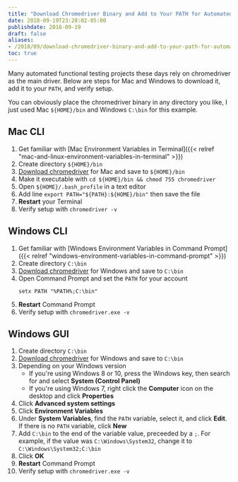 ```yaml
---
title: "Download Chromedriver Binary and Add to Your PATH for Automated Functional Testing"
date: 2018-09-19T23:28:02-05:00
publishdate: 2018-09-19
draft: false
aliases:
- /2018/09/download-chromedriver-binary-and-add-to-your-path-for-automated-functional-testing/
toc: true
---
```


Many automated functional testing projects these days rely on chromedriver as the main driver. Below are steps for Mac and Windows to download it, add it to your `PATH`, and verify setup. 

You can obviously place the chromedriver binary in any directory you like, I just used Mac `${HOME}/bin` and Windows `C:\bin` for this example. 

## Mac CLI

1. Get familiar with [Mac Environment Variables in Terminal]({{< relref "mac-and-linux-environment-variables-in-terminal" >}})
1. Create directory `${HOME}/bin`
1. [Download chromedriver](http://chromedriver.chromium.org/downloads) for Mac and save to `${HOME}/bin`
1. Make it executable with `cd ${HOME}/bin && chmod 755 chromedriver`
1. Open `${HOME}/.bash_profile` in a text editor
1. Add line `export PATH="${PATH}:${HOME}/bin"` then save the file
1. **Restart** your Terminal
1. Verify setup with `chromedriver -v`

## Windows CLI

1. Get familiar with [Windows Environment Variables in Command Prompt]({{< relref "windows-environment-variables-in-command-prompt" >}})
1. Create directory `C:\bin`
1. [Download chromedriver](http://chromedriver.chromium.org/downloads) for Windows and save to `C:\bin`
1. Open Command Prompt and set the `PATH` for your account
    ```
    setx PATH "%PATH%;C:\bin"
    ```
1. **Restart** Command Prompt
1. Verify setup with `chromedriver.exe -v`

## Windows GUI

1. Create directory `C:\bin`
1. [Download chromedriver](http://chromedriver.chromium.org/downloads) for Windows and save to `C:\bin`
1. Depending on your Windows version
    - If you're using Windows 8 or 10, press the Windows key, then search for and select **System (Control Panel)**
    - If you're using Windows 7, right click the **Computer** icon on the desktop and click **Properties**
1. Click **Advanced system settings**
1. Click **Environment Variables**
1. Under **System Variables**, find the `PATH` variable, select it, and click **Edit**. If there is no `PATH` variable, click **New**
1. Add `C:\bin` to the end of the variable value, preceeded by a `;`. For example, if the value was `C:\Windows\System32`, change it to `C:\Windows\System32;C:\bin`
1. Click **OK**
1. **Restart** Command Prompt
1. Verify setup with `chromedriver.exe -v`
